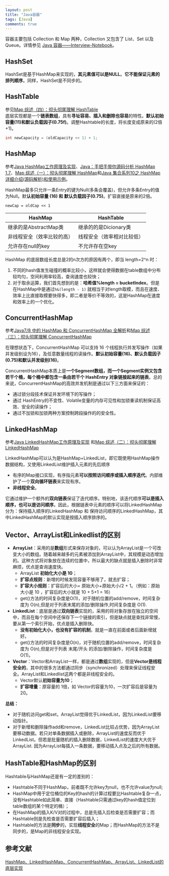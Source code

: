 ```yaml
---
layout: post
title: "Java容器"
tags: [Java]
comments: true
---
```


容器主要包括 Collection 和 Map 两种，Collection 又包含了 List、Set 以及 Queue。详情参见
[Java 容器——Interview-Notebook](https://github.com/CyC2018/CS-Notes/blob/master/docs/notes/Java%20%E5%AE%B9%E5%99%A8.md)。

## HashSet
HashSet是基于HashMap来实现的，**其元素值可以是NULL**。**它不能保证元素的排列顺序**。同样，HashSet是不同步的。

## HashTable
参见[Map 综述（四）：彻头彻尾理解 HashTable](https://blog.csdn.net/justloveyou_/article/details/72862373)    
底层实现都是一个**链表数组**，具有**寻址容易、插入和删除也容易**的特性。**默认初始容量(11)和默认负载因子(0.75f)**。调整Hashtable的长度，将长度变成原来的(2倍+1)。

```java
int newCapacity = (oldCapacity << 1) + 1;
```

## HashMap
参考[Java HashMap工作原理及实现](https://yikun.github.io/2015/04/01/Java-HashMap%E5%B7%A5%E4%BD%9C%E5%8E%9F%E7%90%86%E5%8F%8A%E5%AE%9E%E7%8E%B0/)、[Java：手把手带你源码分析 HashMap 1.7](https://blog.csdn.net/carson_ho/article/details/79373026)、[Map 综述（一）：彻头彻尾理解 HashMap](https://blog.csdn.net/justloveyou_/article/details/62893086)和[Java 集合系列10之 HashMap详细介绍(源码解析)和使用示例](http://www.cnblogs.com/skywang12345/p/3310835.html)。   

HashMap最多只允许一条Entry的键为Null(多条会覆盖)，但允许多条Entry的值为Null。默**认初始容量 (16) 和 默认负载因子(0.75)**。扩容直接是原来的2倍。

```
newCap = oldCap << 1
```

HashMap | HashTable
---|---
继承的是AbstractMap类 | 继承的的是Dicionary类
非线程安全（效率比较的高） | 线程安全（效率相对比较低）
允许存在null的key | 不允许存在空key

HashMap 的底层数组长度总是2的n次方的原因有两个，即当 length=2^n 时：
1. 不同的hash值发生碰撞的概率比较小，这样就会使得数据在table数组中分布较均匀，空间利用率较高，查询速度也较快；
2. 对于取余运算，我们首先想到的是：**哈希值%length = bucketIndex**。但是在HashMap中是通过`h&(length - 1)` 就相当于对length取模，而且在速度、效率上比直接取模要快得多，即二者是等价不等效的，这是HashMap在速度和效率上的一个优化。

## ConcurrentHashMap
参考[Java7/8 中的 HashMap 和 ConcurrentHashMap 全解析](https://javadoop.com/post/hashmap)和[Map 综述（三）：彻头彻尾理解 ConcurrentHashMap](https://blog.csdn.net/justloveyou_/article/details/72783008)

在理想状态下，ConcurrentHashMap 可以支持 16 个线程执行并发写操作（如果并发级别设为16），及任意数量线程的读操作。**默认初始容量(16)、默认负载因子(0.75)和默认并发级别(16)**。       

ConcurrentHashMap本质上是**一个Segment数组，而一个Segment实例又包含若干个桶，每个桶中都包含一条由若干个 HashEntry 对象链接起来的链表**。总的来说，ConcurrentHashMap的高效并发机制是通过以下三方面来保证的：
- 通过锁分段技术保证并发环境下的写操作；
- 通过 HashEntry的不变性、Volatile变量的内存可见性和加锁重读机制保证高效、安全的读操作；
- 通过不加锁和加锁两种方案控制跨段操作的的安全性。



## LinkedHashMap
参考[Java LinkedHashMap工作原理及实现](https://yikun.github.io/2015/04/02/Java-LinkedHashMap%E5%B7%A5%E4%BD%9C%E5%8E%9F%E7%90%86%E5%8F%8A%E5%AE%9E%E7%8E%B0/) 和[Map 综述（二）：彻头彻尾理解 LinkedHashMap](https://blog.csdn.net/justloveyou_/article/details/71713781)   

LinkedHashMap可以认为是HashMap+LinkedList，即它既使用HashMap操作数据结构，又使用LinkedList维护插入元素的先后顺序

- 有序的Map接口实现，有序指元素**可以按照访问顺序或插入顺序迭代**。内部维护了一个**双向循环链表**来实现有序。
- **非线程安全**。

它通过维护一个额外的**双向链表**保证了迭代顺序。特别地，该迭代顺序**可以是插入顺序，也可以是访问顺序**。因此，根据链表中元素的顺序可以将LinkedHashMap分为：保持插入顺序的LinkedHashMap 和 保持访问顺序的LinkedHashMap，其中LinkedHashMap的默认实现是按插入顺序排序的。

## Vector、ArrayList和Linkedlist的区别
- **ArrayList**：采用的是**数组**形式来保存对象的，可以认为ArrayList是一个可改变大小的数组。随着越来越多的元素被添加到ArrayList中，其规模是动态增加的。这种方式将对象放在连续的位置中，所以最大的缺点就是插入删除时非常麻烦，优点是查询速度快。
    - ArrayList **初始化大小是 10**；
    - **扩容点规则**：新增的时候发现容量不够用了，就去扩容； 
    - **扩容大小规则**：扩容后的大小= 原始大小+原始大小/2 + 1。（例如：原始大小是 10 ，扩容后的大小就是 10 + 5+1 = 16）
    - get()方法的时间复杂度是O(1)，对于随机位置的add/remove，时间复杂度为 O(n),但是对于列表末尾的添加/删除操作,时间复杂度是 O(1).
- **LinkedList**：底层是通过**双向链表**实现的，采用的将对象存放在独立的空间中，而且在每个空间中还保存下一个链接的索引，但是缺点就是查找非常慢，要从第一个索引开始，优点是插入删除快。
    - **没有初始化大小，也没有扩容的机制**，就是一直在前面或者后面新增就好。
    - get()方法的时间复杂度是O(n)，对于随机位置的add/remove，时间复杂度为 O(n),但是对于列表 末尾/开头 的添加/删除操作，时间复杂度是 O(1)。
- **Vector**：Vector和ArrayList一样，都是通过**数组**实现的，但是**Vector是线程安全的**，其中的很多方法都通过同步（synchronized）处理来保证线程安全。ArrayList和Linkedlist这两个都是非线程安全的。
    - Vector默认**初始容量为10**；
    - **扩容增量**：原容量的 1倍，如 Vector的容量为10，一次扩容后是容量为20。

**总结：**
- 对于随机访问get和set，ArrayList觉得优于LinkedList，因为LinkedList要移动指针。
- 对于新增和删除操作add和remove，LinkedList比较占优势，因为ArrayList要移动数据。若只对单条数据插入或删除，ArrayList的速度反而优于LinkedList。但若是批量随机的插入删除数据，LinkedList的速度大大优于ArrayList. 因为ArrayList每插入一条数据，要移动插入点及之后的所有数据。

## HashTable和HashMap的区别
Hashtable与HashMap还是有一定的差别的：
- Hashtable不同于HashMap，前者既不允许key为null，也不允许value为null;
- HashMap中用于定位桶位的Key的hash的计算过程要比Hashtable复杂一点，没有Hashtable如此简单、直接（Hashtable只需通过key的hash值定位到table数组的某个特定的桶）；
- 在HashMap的插入K/V对的过程中，总是先插入后检查是否需要扩容；而Hashtable则是先检查是否需要扩容后插入；
- Hashtable的方法是**同步**的，实现**线程安全**的Map；而HashMap的方法不是同步的，是Map的非线程安全实现。

## 参考文献
[HashMap、LinkedHashMap、ConcurrentHashMap、ArrayList、LinkedList的底层实现](https://blog.csdn.net/baidu_28068985/article/details/78529246)